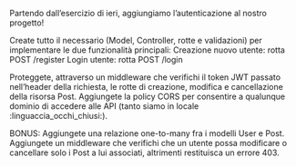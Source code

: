 Partendo dall’esercizio di ieri, aggiungiamo l’autenticazione al nostro progetto!

Create tutto il necessario (Model, Controller, rotte e validazioni) per implementare le due funzionalità principali:
Creazione nuovo utente: rotta POST /register
Login utente: rotta POST /login

Proteggete, attraverso un middleware che verifichi il token JWT passato nell’header della richiesta, le rotte di creazione, modifica e cancellazione della risorsa Post.
Aggiungete la policy CORS per consentire a qualunque dominio di accedere alle API (tanto siamo in locale :linguaccia_occhi_chiusi:).

BONUS:
Aggiungete una relazione one-to-many fra i modelli User e Post.
Aggiungete un middleware che verifichi che un utente possa modificare o cancellare solo i Post a lui associati, altrimenti restituisca un errore 403.
